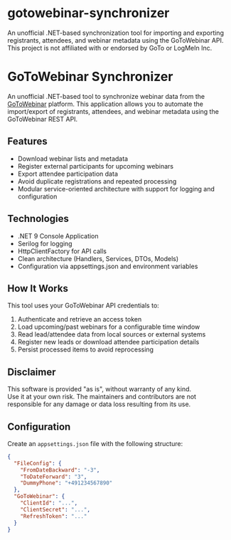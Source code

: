 # gotowebinar-synchronizer
An unofficial .NET-based synchronization tool for importing and exporting registrants, attendees, and webinar metadata using the GoToWebinar API. This project is not affiliated with or endorsed by GoTo or LogMeIn Inc.
# GoToWebinar Synchronizer
An unofficial .NET-based tool to synchronize webinar data from the [GoToWebinar](https://www.goto.com/webinar) platform. This application allows you to automate the import/export of registrants, attendees, and webinar metadata using the GoToWebinar REST API.

## Features

- Download webinar lists and metadata
- Register external participants for upcoming webinars
- Export attendee participation data
- Avoid duplicate registrations and repeated processing
- Modular service-oriented architecture with support for logging and configuration

## Technologies

- .NET 9 Console Application
- Serilog for logging
- HttpClientFactory for API calls
- Clean architecture (Handlers, Services, DTOs, Models)
- Configuration via appsettings.json and environment variables

## How It Works

This tool uses your GoToWebinar API credentials to:
1. Authenticate and retrieve an access token
2. Load upcoming/past webinars for a configurable time window
3. Read lead/attendee data from local sources or external systems
4. Register new leads or download attendee participation details
5. Persist processed items to avoid reprocessing

## Disclaimer

This software is provided "as is", without warranty of any kind.  
Use it at your own risk. The maintainers and contributors are not responsible for any damage or data loss resulting from its use.

## Configuration

Create an `appsettings.json` file with the following structure:

```json
{
  "FileConfig": {
    "FromDateBackward": "-3",
    "ToDateForward": "3",
    "DummyPhone": "+491234567890"
  },
  "GoToWebinar": {
    "ClientId": "...",
    "ClientSecret": "...",
    "RefreshToken": "..."
  }
}

